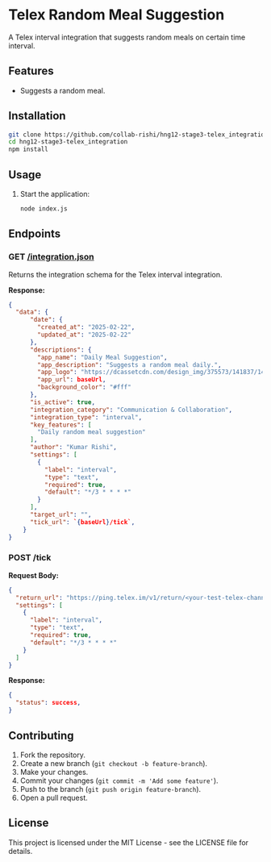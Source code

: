 # Telex Random Meal Suggestion

A Telex interval integration that suggests random meals on certain time interval.

## Features

- Suggests a random meal.

## Installation

```bash
git clone https://github.com/collab-rishi/hng12-stage3-telex_integration.git
cd hng12-stage3-telex_integration
npm install
```

## Usage

1. Start the application:

   ```bash
   node index.js
   ```

## Endpoints

### GET [/integration.json](http://_vscodecontentref_/2)

Returns the integration schema for the Telex interval integration.

**Response:**

```json
{
  "data": {
      "date": {
        "created_at": "2025-02-22",
        "updated_at": "2025-02-22"
      },
      "descriptions": {
        "app_name": "Daily Meal Suggestion",
        "app_description": "Suggests a random meal daily.",
        "app_logo": "https://dcassetcdn.com/design_img/375573/141837/141837_3031164_375573_image.jpg",
        "app_url": baseUrl,
        "background_color": "#fff"
      },
      "is_active": true,
      "integration_category": "Communication & Collaboration",
      "integration_type": "interval",
      "key_features": [
        "Daily random meal suggestion"
      ],
      "author": "Kumar Rishi",
      "settings": [
        {
          "label": "interval",
          "type": "text",
          "required": true,
          "default": "*/3 * * * *"
        }
      ],
      "target_url": "",
      "tick_url": `{baseUrl}/tick`,
    }
}
```

### POST /tick

**Request Body:**

```json
{
  "return_url": "https://ping.telex.im/v1/return/<your-test-telex-channel-id>",
  "settings": [
    {
      "label": "interval",
      "type": "text",
      "required": true,
      "default": "*/3 * * * *"
    }
  ]
}
```

**Response:**

```json
{
  "status": success,
}
```

## Contributing

1. Fork the repository.
2. Create a new branch (`git checkout -b feature-branch`).
3. Make your changes.
4. Commit your changes (`git commit -m 'Add some feature'`).
5. Push to the branch (`git push origin feature-branch`).
6. Open a pull request.

## License

This project is licensed under the MIT License - see the LICENSE file for details.
